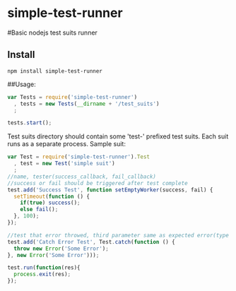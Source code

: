 simple-test-runner
================

#Basic nodejs test suits runner
## Install
  `npm install simple-test-runner`

##Usage:

```javascript
var Tests = require('simple-test-runner')
  , tests = new Tests(__dirname + '/test_suits')
  ;

tests.start();
```
Test suits directory should contain some 'test-' prefixed test suits.
Each suit runs as a separate process.
Sample suit:
```javascript
var Test = require('simple-test-runner').Test
  , test = new Test('simple suit')
  ;
//name, tester(success_callback, fail_callback)
//success or fail should be triggered after test complete
test.add('Success Test', function setEmptyWorker(success, fail) {
  setTimeout(function () {
    if(true) success();
    else fail();
  }, 100);
});

//test that error throwed, third parameter same as expected error(type and message)
test.add('Catch Error Test', Test.catch(function () {
  throw new Error('Some Error');
}, new Error('Some Error')));

test.run(function(res){
  process.exit(res);
});
```

